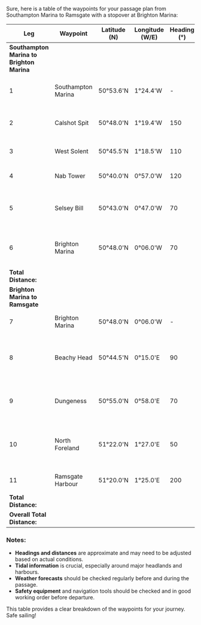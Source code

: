 Sure, here is a table of the waypoints for your passage plan from Southampton Marina to Ramsgate with a stopover at Brighton Marina:

| Leg                            | Waypoint       | Latitude (N)  | Longitude (W/E) | Heading (°) | Distance (NM) | Notes                                                              |
|--------------------------------|----------------|---------------|----------------|-------------|---------------|--------------------------------------------------------------------|
| **Southampton Marina to Brighton Marina**                                                                                                                      |
| 1                              | Southampton Marina | 50°53.6'N      | 1°24.4'W       | -           | -             | Depart SE down the River Itchen                                    |
| 2                              | Calshot Spit    | 50°48.0'N      | 1°19.4'W       | 150         | 6             | Proceed SE to exit the River Itchen                                |
| 3                              | West Solent     | 50°45.5'N      | 1°18.5'W       | 110         | 4             | Head along the Solent                                              |
| 4                              | Nab Tower       | 50°40.0'N      | 0°57.0'W       | 120         | 15            | Head towards Nab Tower                                             |
| 5                              | Selsey Bill     | 50°43.0'N      | 0°47.0'W       | 70          | 8             | Head along the coast towards Selsey Bill                           |
| 6                              | Brighton Marina | 50°48.0'N      | 0°06.0'W       | 70          | 21            | Head along the coast to Brighton Marina                            |
| **Total Distance:**                               |                |               |             |               | **54**         |                                                                    |
| **Brighton Marina to Ramsgate**                                                                                                                        |
| 7                              | Brighton Marina | 50°48.0'N      | 0°06.0'W       | -           | -             | Depart E from the marina                                           |
| 8                              | Beachy Head     | 50°44.5'N      | 0°15.0'E       | 90          | 12            | Head along the coast towards Beachy Head                           |
| 9                              | Dungeness       | 50°55.0'N      | 0°58.0'E       | 70          | 25            | Head along the coast towards Dungeness                             |
| 10                             | North Foreland  | 51°22.0'N      | 1°27.0'E       | 50          | 13            | Head along the coast towards North Foreland                        |
| 11                             | Ramsgate Harbour| 51°20.0'N      | 1°25.0'E       | 200         | 4             | Enter Ramsgate Harbour                                             |
| **Total Distance:**                               |                |               |             |               | **54**         |                                                                    |
| **Overall Total Distance:**                       |                |               |             |               | **108**        |                                                                    |

### Notes:
- **Headings and distances** are approximate and may need to be adjusted based on actual conditions.
- **Tidal information** is crucial, especially around major headlands and harbours.
- **Weather forecasts** should be checked regularly before and during the passage.
- **Safety equipment** and navigation tools should be checked and in good working order before departure.

This table provides a clear breakdown of the waypoints for your journey. Safe sailing!